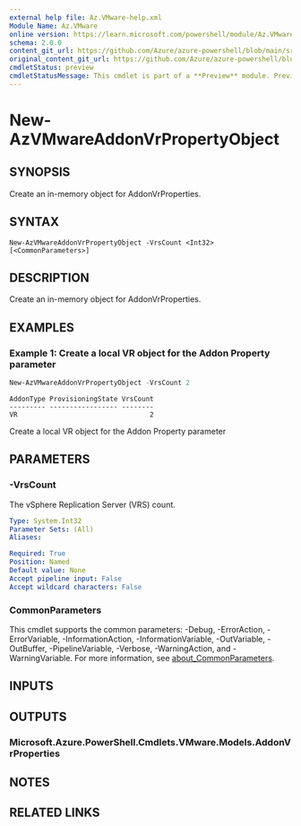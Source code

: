 ```yaml
---
external help file: Az.VMware-help.xml
Module Name: Az.VMware
online version: https://learn.microsoft.com/powershell/module/Az.VMware/new-azvmwareaddonvrpropertyobject
schema: 2.0.0
content_git_url: https://github.com/Azure/azure-powershell/blob/main/src/VMware/VMware/help/New-AzVMwareAddonVrPropertyObject.md
original_content_git_url: https://github.com/Azure/azure-powershell/blob/main/src/VMware/VMware/help/New-AzVMwareAddonVrPropertyObject.md
cmdletStatus: preview
cmdletStatusMessage: This cmdlet is part of a **Preview** module. Preview versions aren't recommended for use in production environments. For more information, see https://aka.ms/azps-refstatus.
---
```


# New-AzVMwareAddonVrPropertyObject

## SYNOPSIS
Create an in-memory object for AddonVrProperties.

## SYNTAX

```
New-AzVMwareAddonVrPropertyObject -VrsCount <Int32> [<CommonParameters>]
```

## DESCRIPTION
Create an in-memory object for AddonVrProperties.

## EXAMPLES

### Example 1: Create a local VR object for the Addon Property parameter
```powershell
New-AzVMwareAddonVrPropertyObject -VrsCount 2
```

```output
AddonType ProvisioningState VrsCount
--------- ----------------- --------
VR                                 2
```

Create a local VR object for the Addon Property parameter

## PARAMETERS

### -VrsCount
The vSphere Replication Server (VRS) count.

```yaml
Type: System.Int32
Parameter Sets: (All)
Aliases:

Required: True
Position: Named
Default value: None
Accept pipeline input: False
Accept wildcard characters: False
```

### CommonParameters
This cmdlet supports the common parameters: -Debug, -ErrorAction, -ErrorVariable, -InformationAction, -InformationVariable, -OutVariable, -OutBuffer, -PipelineVariable, -Verbose, -WarningAction, and -WarningVariable. For more information, see [about_CommonParameters](http://go.microsoft.com/fwlink/?LinkID=113216).

## INPUTS

## OUTPUTS

### Microsoft.Azure.PowerShell.Cmdlets.VMware.Models.AddonVrProperties

## NOTES

## RELATED LINKS

